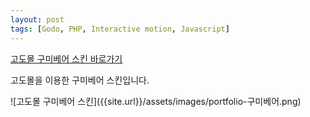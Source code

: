 ```yaml
---
layout: post
tags: [Godo, PHP, Interactive motion, Javascript]
---
```


<div class="text-area">
    <a href="http://sampleimarketing228.godomall.com/" target="_blank">고도몰 구미베어 스킨 바로가기</a>
    <p class="info">
        고도몰을 이용한 구미베어 스킨입니다.
    </p>
</div>
![고도몰 구미베어 스킨]({{site.url}}/assets/images/portfolio-구미베어.png)